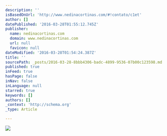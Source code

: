 ```yaml
---
description: ''
isBasedOnUrl: 'http://www.nedinacortinas.com/#!contato/c1et'
author: []
datePublished: '2016-03-28T01:55:12.745Z'
publisher:
  name: nedinacortinas.com
  domain: www.nedinacortinas.com
  url: null
  favicon: null
dateModified: '2016-03-28T01:54:24.387Z'
title: ''
sourcePath: _posts/2016-03-28-8bbb4306-badc-4899-9536-07b00c123598.md
published: true
inFeed: true
hasPage: false
inNav: false
inLanguage: null
starred: true
keywords: []
authors: []
_context: 'http://schema.org'
_type: Article

---
```

![](https://static.wixstatic.com/media/626711_721efd75285e4c05ba5fd968442a4cc4.jpg/v1/fill/w_456,h_348,al_c,q_80,usm_0.66_1.00_0.01/626711_721efd75285e4c05ba5fd968442a4cc4.jpg)